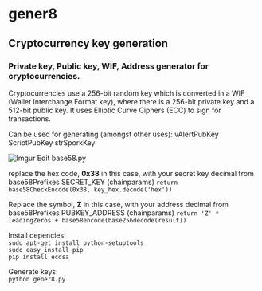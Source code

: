 # gener8
## Cryptocurrency key generation
### Private key, Public key, WIF, Address generator for cryptocurrencies.
Cryptocurrencies use a 256-bit random key which is converted in a WIF (Wallet Interchange Format key), where there is a 256-bit private key and a 512-bit public key. It uses Elliptic Curve Ciphers (ECC) to sign for transactions.

Can be used for generating (amongst other uses):
vAlertPubKey
ScriptPubKey
strSporkKey

![Imgur](https://i.imgur.com/nOzNsv9.png)
Edit base58.py

replace the hex code, <b>0x38</b> in this case, with your secret key decimal from base58Prefixes SECRET_KEY (chainparams) 
```return base58CheckEncode(0x38, key_hex.decode('hex'))```

Replace the symbol, <b>Z</b> in this case, with your address decimal from base58Prefixes PUBKEY_ADDRESS (chainparams)
```return 'Z' * leadingZeros + base58encode(base256decode(result))```

Install depencies: <br>
```sudo apt-get install python-setuptools```<br>
```sudo easy_install pip```<br>
```pip install ecdsa```

Generate keys: <br>
```python gener8.py```
